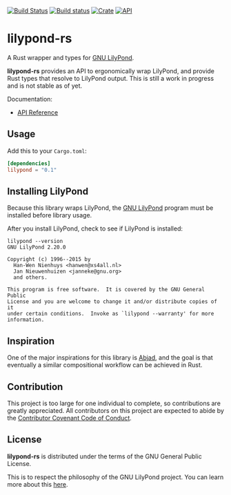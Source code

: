 [![Build Status](https://travis-ci.com/jaredforth/lilypond.svg?token=mH2pScYxqRkBEzpBQAu6&branch=master)](https://travis-ci.com/jaredforth/lilypond)
[![Build status](https://ci.appveyor.com/api/projects/status/w75cp0q4qr0hngf8?svg=true)](https://ci.appveyor.com/project/jaredforth/lilypond)
[![Crate](https://img.shields.io/crates/v/lilypond.svg)](https://crates.io/crates/lilypond)
[![API](https://docs.rs/lilypond/badge.svg)](https://docs.rs/lilypond)

# lilypond-rs

A Rust wrapper and types for [GNU LilyPond](https://lilypond.org/).

**lilypond-rs** provides an API to ergonomically wrap LilyPond, and provide Rust types that resolve to LilyPond output. This is still a work in progress and is not stable as of yet.

Documentation:
-   [API Reference](https://docs.rs/lilypond)


## Usage

Add this to your `Cargo.toml`:

```toml
[dependencies]
lilypond = "0.1"
```

## Installing LilyPond

Because this library wraps LilyPond, the [GNU LilyPond](https://lilypond.org/) program must be installed before library usage.

After you install LilyPond, check to see if LilyPond is installed:

```shell script
lilypond --version
GNU LilyPond 2.20.0

Copyright (c) 1996--2015 by
  Han-Wen Nienhuys <hanwen@xs4all.nl>
  Jan Nieuwenhuizen <janneke@gnu.org>
  and others.

This program is free software.  It is covered by the GNU General Public
License and you are welcome to change it and/or distribute copies of it
under certain conditions.  Invoke as `lilypond --warranty' for more
information.
```

## Inspiration

One of the major inspirations for this library is [Abjad](http://abjad.mbrsi.org/), and the goal is that eventually a similar compositional workflow can be achieved in Rust.

## Contribution 

This project is too large for one individual to complete, so contributions are greatly appreciated. All contributors on this project are expected to abide by the [Contributor Covenant Code of Conduct](/code_of_conduct.md).
## License

**lilypond-rs** is distributed under the terms of the GNU General Public License. 

This is to respect the philosophy of the GNU LilyPond project. You can learn more about this [here](https://lilypond.org/freedom.html).